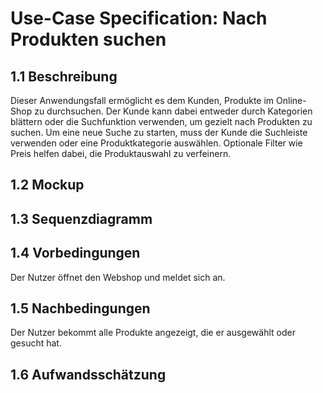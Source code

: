 # Use-Case Specification: Nach Produkten suchen
## 1.1 Beschreibung
Dieser Anwendungsfall ermöglicht es dem Kunden, Produkte im Online-Shop zu durchsuchen. Der Kunde kann dabei entweder durch Kategorien blättern oder die Suchfunktion verwenden, um gezielt nach Produkten zu suchen. Um eine neue Suche zu starten, muss der Kunde die Suchleiste verwenden oder eine Produktkategorie auswählen. Optionale Filter wie Preis helfen dabei, die Produktauswahl zu verfeinern.
## 1.2 Mockup
## 1.3 Sequenzdiagramm
## 1.4 Vorbedingungen
Der Nutzer öffnet den Webshop und meldet sich an.
## 1.5 Nachbedingungen
Der Nutzer bekommt alle Produkte angezeigt, die er ausgewählt oder gesucht hat.  
## 1.6 Aufwandsschätzung